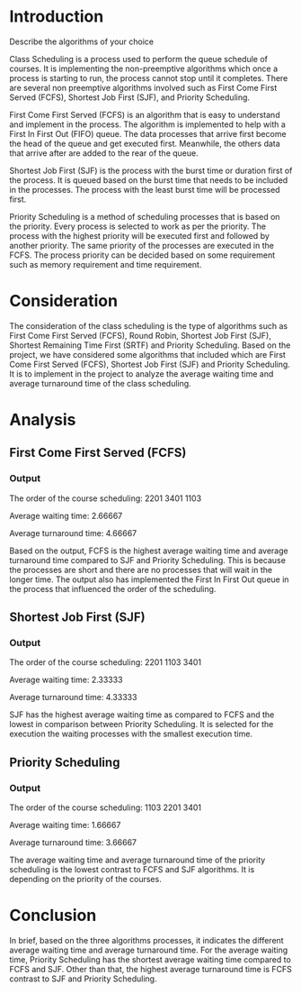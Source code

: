 # Introduction

Describe the algorithms of your choice

Class Scheduling is a process used to perform the queue schedule of courses. It is implementing the non-preemptive algorithms which once a process is starting to run, the process cannot stop until it completes. There are several non preemptive algorithms involved such as First Come First Served (FCFS), Shortest Job First (SJF), and Priority Scheduling. 

First Come First Served (FCFS) is an algorithm that is easy to understand and implement in the process. The algorithm is implemented to help with a First In First Out (FIFO) queue. The data processes that arrive first become the head of the queue and get executed first. Meanwhile, the others data that arrive after are added to the rear of the queue. 

Shortest Job First (SJF) is the process with the burst time or duration first of the process. It is queued based on the burst time that needs to be included in the processes. The process with the least burst time will be processed first.     

Priority Scheduling is a method of scheduling processes that is based on the priority. Every process is selected to work as per the priority. The process with the highest priority will be executed first and followed by another priority. The same priority of the processes are executed in the FCFS. The process priority can be decided based on some requirement such as memory requirement and time requirement. 



# Consideration

The consideration of the class scheduling is the type of algorithms such as First Come First Served (FCFS), Round Robin, Shortest Job First (SJF), Shortest Remaining Time First (SRTF) and Priority Scheduling. Based on the project, we have considered some algorithms that included which are First Come First Served (FCFS), Shortest Job First (SJF) and Priority Scheduling. It is to implement in the project to analyze the average waiting time and average turnaround time of the class scheduling. 

# Analysis

## First Come First Served (FCFS)
### Output
The order of the course scheduling:
2201
3401
1103

Average waiting time: 2.66667

Average turnaround time: 4.66667

Based on the output, FCFS is the highest average waiting time and average turnaround time compared to SJF and Priority Scheduling. This is because the processes are short and there are no processes that will wait in the longer time. The output also has implemented the First In First Out queue in the process that influenced the order of the scheduling. 

## Shortest Job First (SJF)

### Output
The order of the course scheduling:
2201
1103
3401

Average waiting time: 2.33333

Average turnaround time: 4.33333

SJF has the highest average waiting time as compared to FCFS and the lowest in comparison between Priority Scheduling. It is selected for the execution the waiting processes with the smallest execution time.

## Priority Scheduling 

### Output
The order of the course scheduling:
1103
2201
3401

Average waiting time: 1.66667

Average turnaround time: 3.66667

The average waiting time and average turnaround time of the priority scheduling is the lowest contrast to FCFS and SJF algorithms. It is depending on the priority of the courses.

# Conclusion

In brief, based on the three algorithms processes, it indicates the different average waiting time and average turnaround time. For the average waiting time, Priority Scheduling has the shortest average waiting time compared to FCFS and SJF. Other than that, the highest average turnaround time is FCFS contrast to SJF and Priority Scheduling. 



